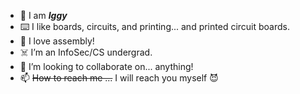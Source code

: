- 🗿 I am __*Iggy*__
- ⌨️ I like boards, circuits, and printing... and printed circuit boards.
- 🧮 I love assembly!
- ☠️ I’m an InfoSec/CS undergrad.
- 🤨 I’m looking to collaborate on... anything!
- 📫 ~~How to reach me ...~~ I will reach you myself 😈

